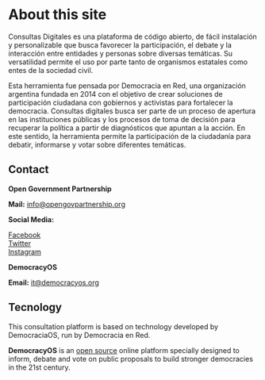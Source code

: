 # About this site

Consultas Digitales es una plataforma de código abierto, de fácil instalación y personalizable que busca favorecer la participación, el debate y la interacción entre entidades y personas sobre diversas temáticas. Su versatilidad permite el uso por parte tanto de organismos estatales como entes de la sociedad civil.

Esta herramienta fue pensada por Democracia en Red, una organización argentina fundada en 2014 con el objetivo de crear soluciones de participación ciudadana con gobiernos y activistas para fortalecer la democracia. Consultas digitales busca ser parte de un proceso de apertura en las instituciones públicas y los procesos de toma de decisión para recuperar la política a partir de diagnósticos que apuntan a la acción. En este sentido, la herramienta permite la participación de la ciudadanía para debatir, informarse y votar sobre diferentes temáticas.

## Contact

**Open Government Partnership**

**Mail:** info@opengovpartnership.org

**Social Media:**

[Facebook](https://www.facebook.com/OpenGovernmentPartnership)<br>
[Twitter](https://twitter.com/opengovpart)<br>
[Instagram](https://www.instagram.com/opengovpartnership/)<br>

**DemocracyOS**

**Email:** [it@democracyos.org](mailto:it@democracyos.org)
​
## Tecnology

This consultation platform is based on technology developed by DemocraciaOS, run by Democracia en Red.

**DemocracyOS** is an [open source](https://github.com/DemocracyOS) online platform specially designed to inform, debate and vote on public proposals to build stronger democracies in the 21st century.